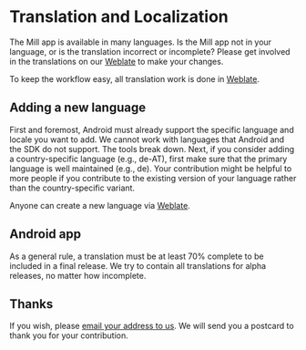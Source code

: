 # Translation and Localization

The Mill app is available in many languages. Is the Mill app not in your language, or is the translation incorrect or incomplete? Please get involved in the translations on our [Weblate](https://hosted.weblate.org/engage/sanmill/) to make your changes.

To keep the workflow easy, all translation work is done in [Weblate](https://hosted.weblate.org/engage/sanmill/).

## Adding a new language

First and foremost, Android must already support the specific language and locale you want to add. We cannot work with languages that Android and the SDK do not support. The tools break down. Next, if you consider adding a country-specific language (e.g., de-AT), first make sure that the primary language is well maintained (e.g., de). Your contribution might be helpful to more people if you contribute to the existing version of your language rather than the country-specific variant.

Anyone can create a new language via [Weblate](https://hosted.weblate.org/engage/sanmill/).

## Android app

As a general rule, a translation must be at least 70% complete to be included in a final release. We try to contain all translations for alpha releases, no matter how incomplete.

## Thanks

If you wish, please [email your address to us](mailto:calcitem@outlook.com). We will send you a postcard to thank you for your contribution.
